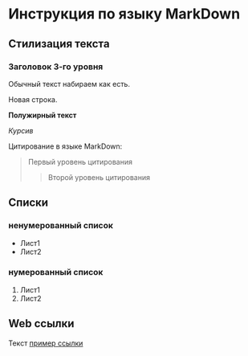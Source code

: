 # Инструкция по языку MarkDown

## Стилизация текста

### Заголовок 3-го уровня

Обычный текст набираем как есть.

Новая строка.

**Полужирный текст**

*Курсив*

Цитирование в языке MarkDown:
> Первый уровень цитирования
>> Второй уровень цитирования

## Списки
### ненумерованный список
* Лист1
* Лист2

### нумерованный список
1. Лист1
2. Лист2

## Web ссылки
Текст [пример ссылки](https://gb.ru/ "Всплывающая подсказка")


